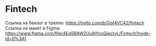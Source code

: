 # Fintech
Ссылка на беклог в трелло: https://trello.com/b/Got4VC42/fintech <br>
Ссылка на макет в Figma: https://www.figma.com/file/4Eq5BAW2UuIbYcoQjpctyL/Fintech?node-id=0%3A1
